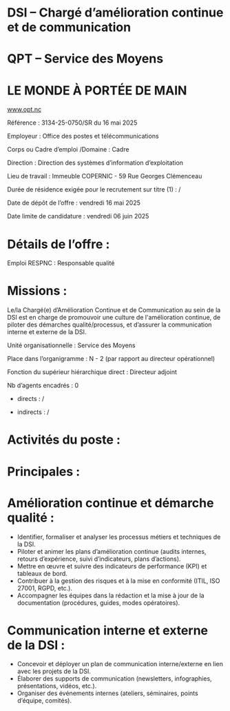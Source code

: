 # DSI – Chargé d’amélioration continue et de communication

# QPT – Service des Moyens

# LE MONDE À PORTÉE DE MAIN

www.opt.nc

Référence : 3134-25-0750/SR du 16 mai 2025

Employeur : Office des postes et télécommunications

Corps ou Cadre d’emploi /Domaine : Cadre

Direction : Direction des systèmes d’information d’exploitation

Lieu de travail : Immeuble COPERNIC - 59 Rue Georges Clémenceau

Durée de résidence exigée pour le recrutement sur titre (1) : /

Date de dépôt de l’offre : vendredi 16 mai 2025

Date limite de candidature : vendredi 06 juin 2025

# Détails de l’offre :

Emploi RESPNC : Responsable qualité

# Missions :

Le/la Chargé(e) d’Amélioration Continue et de Communication au sein de la DSI est en charge de promouvoir une culture de l'amélioration continue, de piloter des démarches qualité/processus, et d’assurer la communication interne et externe de la DSI.

Unité organisationnelle : Service des Moyens

Place dans l’organigramme : N - 2 (par rapport au directeur opérationnel)

Fonction du supérieur hiérarchique direct : Directeur adjoint

Nb d’agents encadrés : 0

- directs : /

- indirects : /

# Activités du poste :

# Principales :

# Amélioration continue et démarche qualité :

- Identifier, formaliser et analyser les processus métiers et techniques de la DSI.
- Piloter et animer les plans d’amélioration continue (audits internes, retours d’expérience, suivi d’indicateurs, plans d’actions).
- Mettre en œuvre et suivre des indicateurs de performance (KPI) et tableaux de bord.
- Contribuer à la gestion des risques et à la mise en conformité (ITIL, ISO 27001, RGPD, etc.).
- Accompagner les équipes dans la rédaction et la mise à jour de la documentation (procédures, guides, modes opératoires).

# Communication interne et externe de la DSI :

- Concevoir et déployer un plan de communication interne/externe en lien avec les projets de la DSI.
- Élaborer des supports de communication (newsletters, infographies, présentations, vidéos, etc.).
- Organiser des événements internes (ateliers, séminaires, points d’équipe, comités).